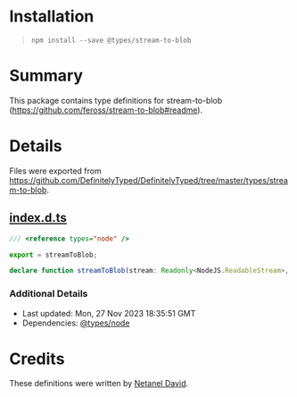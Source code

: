 # Installation
> `npm install --save @types/stream-to-blob`

# Summary
This package contains type definitions for stream-to-blob (https://github.com/feross/stream-to-blob#readme).

# Details
Files were exported from https://github.com/DefinitelyTyped/DefinitelyTyped/tree/master/types/stream-to-blob.
## [index.d.ts](https://github.com/DefinitelyTyped/DefinitelyTyped/tree/master/types/stream-to-blob/index.d.ts)
````ts
/// <reference types="node" />

export = streamToBlob;

declare function streamToBlob(stream: Readonly<NodeJS.ReadableStream>, mimeType?: string | null): Promise<Blob>;

````

### Additional Details
 * Last updated: Mon, 27 Nov 2023 18:35:51 GMT
 * Dependencies: [@types/node](https://npmjs.com/package/@types/node)

# Credits
These definitions were written by [Netanel David](https://github.com/NetanelDavid).
